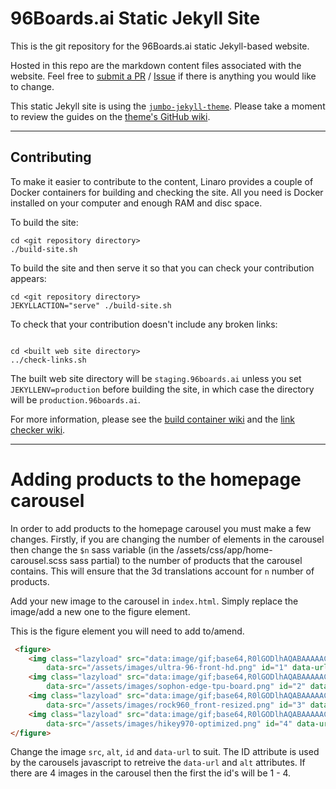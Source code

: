 # 96Boards.ai Static Jekyll Site

This is the git repository for the 96Boards.ai static Jekyll-based website.

Hosted in this repo are the markdown content files associated with the website. Feel free to [submit a 
PR](https://github.com/96boards/ai/pulls) / [Issue](https://github.com/96boards/ai/issues/new) if there is anything you would like to change.

This static Jekyll site is using the [`jumbo-jekyll-theme`](https://github.com/linaro-marketing/jumbo-jekyll-theme). Please take a moment to review the guides on the [theme's GitHub wiki](https://github.com/linaro-marketing/jumbo-jekyll-theme/wiki).

*****

## Contributing

To make it easier to contribute to the content, Linaro provides a couple of Docker containers for building and checking the site. All you need is Docker installed on your computer and enough RAM and disc space.

To build the site:

```
cd <git repository directory>
./build-site.sh
```

To build the site and then serve it so that you can check your contribution appears:

```
cd <git repository directory>
JEKYLLACTION="serve" ./build-site.sh
```

To check that your contribution doesn't include any broken links:

```

cd <built web site directory>
../check-links.sh
```

The built web site directory will be `staging.96boards.ai` unless you set `JEKYLLENV=production` before building the site, in which case the directory will be `production.96boards.ai`.

For more information, please see the [build container wiki](https://github.com/linaro-its/jekyll-build-container/wiki) and the [link checker wiki](https://github.com/linaro-its/jekyll-link-checker/wiki).

*****

# Adding products to the homepage carousel

In order to add products to the homepage carousel you must make a few changes. Firstly, if you are changing the number of elements in the carousel then change the `$n` sass variable (in the /assets/css/app/home-carousel.scss sass partial) to the number of products that the carousel contains. This will ensure that the 3d translations account for `n` number of products.

Add your new image to the carousel in `index.html`. Simply replace the image/add a new one to the figure element.

This is the figure element you will need to add to/amend.

```html
 <figure>
    <img class="lazyload" src="data:image/gif;base64,R0lGODlhAQABAAAAACH5BAEKAAEALAAAAAABAAEAAAICTAEAOw=="
        data-src="/assets/images/ultra-96-front-hd.png" id="1" data-url="/products/ultra96/" alt="Ultra96">
    <img class="lazyload" src="data:image/gif;base64,R0lGODlhAQABAAAAACH5BAEKAAEALAAAAAABAAEAAAICTAEAOw=="
        data-src="/assets/images/sophon-edge-tpu-board.png" id="2" data-url="https://www.96boards.org/product/sophon-edge/" alt="Sophon Edge">
    <img class="lazyload" src="data:image/gif;base64,R0lGODlhAQABAAAAACH5BAEKAAEALAAAAAABAAEAAAICTAEAOw=="
        data-src="/assets/images/rock960_front-resized.png" id="3" data-url="/products/rock960/" alt="Rock960">
    <img class="lazyload" src="data:image/gif;base64,R0lGODlhAQABAAAAACH5BAEKAAEALAAAAAABAAEAAAICTAEAOw=="
        data-src="/assets/images/hikey970-optimized.png" id="4" data-url="/products/hikey970/" alt="HiKey970">
</figure>
```

Change the image `src`, `alt`, `id` and `data-url` to suit. The ID attribute is used by the carousels javascript to retreive the `data-url` and `alt` attributes. If there are 4 images in the carousel then the first the id's will be 1 - 4.
